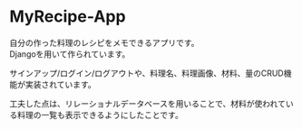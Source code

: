 # MyRecipe-App

自分の作った料理のレシピをメモできるアプリです。<br>
Djangoを用いて作られています。

サインアップ/ログイン/ログアウトや、料理名、料理画像、材料、量のCRUD機能が実装されています。<br>

工夫した点は、リレーショナルデータベースを用いることで、材料が使われている料理の一覧も表示できるようにしたことです。

